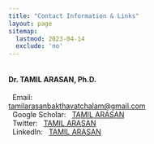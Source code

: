 ```yaml
---
title: "Contact Information & Links"
layout: page
sitemap:
  lastmod: 2023-04-14
  exclude: 'no'
---
```


<div style="display: grid; grid-template-columns: 1fr 1fr; grid-gap: 20px;">

  <div>
    <h4>Dr. TAMIL ARASAN, Ph.D.</h4>
    <p>
      <i class="fas fa-envelope"></i> &nbsp; Email: &nbsp; <a href="mailto:tamilarasanbakthavatchalam@gmail.com" target="_blank">tamilarasanbakthavatchalam@gmail.com</a><br>
      <i class="fab fa-google"></i>   &nbsp; Google Scholar: &nbsp; <a href="https://scholar.google.com/citations?hl=en&user=Szi3WqkAAAAJ&sortby=pubdate&view_op=list_works&gmla=AJsN-F5FF6TXWzNo5owa4MN9d1TvIAkPuBttSEj3rfi5MrnyFQH2-qtyV4Bs6REHAQxTxqu5V267WmpeqjxW-SSeBQmL94C9Ccd9QOEbRFVkOeB3eZbUpRw" target="_blank">TAMIL ARASAN</a><br>
      <i class="fab fa-twitter"></i>  &nbsp; Twitter: &nbsp; <a href="https://twitter.com/TAMIL ARASAN" target="_blank">TAMIL ARASAN</a><br>
      <i class="fab fa-linkedin"></i> &nbsp; LinkedIn: &nbsp; <a href="https://www.linkedin.com/in/mohamed-fathi-abdallah-66126a38/" target="_blank">TAMIL ARASAN</a><br>
    </p>
  </div>

  <!-- <div>
    <h4>Address:</h4>
    <p>
      Department of Food Technology, Safety and Health <br>
      Faculty of Bioscience Engineering <br>
      Ghent University <br>
      Coupure Links 653 <br>
      9000 Gent <br>
      Belgium <br>
    </p>
  </div> -->

  <!-- <div style="text-align: center;">
    <img src="/images/BioScience.jpg" alt="Image" style="width: 100%; height: 270px;">
  </div> -->

  <!-- <div style="text-align: center;">
    <iframe src="https://www.google.com/maps/embed?pb=!1m18!1m12!1m3!1d2519.815436188713!2d3.7045021157557106!3d51.05225377956562!2m3!1f0!2f0!3f0!3m2!1i1024!2i768!4f13.1!3m3!1m2!1s0x47c36e6fb0b9c9f9%3A0xe50d06e38b9795e5!2sCoupure%20Links%20653%2C%209000%20Gent%2C%20Belgium!5e0!3m2!1sen!2sus!4v1650605672029!5m2!1sen!2sus" width="100%" height="270px" style="border:0;" allowfullscreen="" loading="lazy"></iframe>
  </div> -->

</div>


